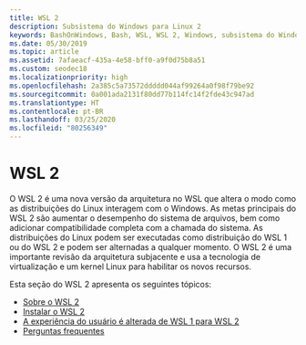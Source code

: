 ```yaml
---
title: WSL 2
description: Subsistema do Windows para Linux 2
keywords: BashOnWindows, Bash, WSL, WSL 2, Windows, subsistema do Windows para Linux, subsistema do Windows, Ubuntu, Debian, Suse, Windows 10, instalar
ms.date: 05/30/2019
ms.topic: article
ms.assetid: 7afaeacf-435a-4e58-bff0-a9f0d75b8a51
ms.custom: seodec18
ms.localizationpriority: high
ms.openlocfilehash: 2a385c5a73572ddddd044af99264a0f98f79be92
ms.sourcegitcommit: 0a001ada2131f80dd77b114fc14f2fde43c947ad
ms.translationtype: HT
ms.contentlocale: pt-BR
ms.lasthandoff: 03/25/2020
ms.locfileid: "80256349"
---
```

# <a name="wsl-2"></a>WSL 2

O WSL 2 é uma nova versão da arquitetura no WSL que altera o modo como as distribuições do Linux interagem com o Windows. As metas principais do WSL 2 são aumentar o desempenho do sistema de arquivos, bem como adicionar compatibilidade completa com a chamada do sistema. As distribuições do Linux podem ser executadas como distribuição do WSL 1 ou do WSL 2 e podem ser alternadas a qualquer momento. O WSL 2 é uma importante revisão da arquitetura subjacente e usa a tecnologia de virtualização e um kernel Linux para habilitar os novos recursos.

Esta seção do WSL 2 apresenta os seguintes tópicos:

* [Sobre o WSL 2](./wsl2-about.md)
* [Instalar o WSL 2](./wsl2-install.md)
* [A experiência do usuário é alterada de WSL 1 para WSL 2](./wsl2-ux-changes.md)
* [Perguntas frequentes](./wsl2-faq.md)